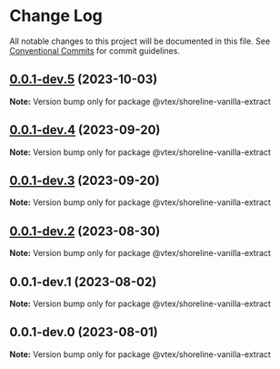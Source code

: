 # Change Log

All notable changes to this project will be documented in this file.
See [Conventional Commits](https://conventionalcommits.org) for commit guidelines.

## [0.0.1-dev.5](https://github.com/vtex/shoreline/compare/@vtex/shoreline-vanilla-extract@0.0.1-dev.4...@vtex/shoreline-vanilla-extract@0.0.1-dev.5) (2023-10-03)

**Note:** Version bump only for package @vtex/shoreline-vanilla-extract

## [0.0.1-dev.4](https://github.com/vtex/shoreline/compare/@vtex/shoreline-vanilla-extract@0.0.1-dev.3...@vtex/shoreline-vanilla-extract@0.0.1-dev.4) (2023-09-20)

**Note:** Version bump only for package @vtex/shoreline-vanilla-extract

## [0.0.1-dev.3](https://github.com/vtex/shoreline/compare/@vtex/shoreline-vanilla-extract@0.0.1-dev.2...@vtex/shoreline-vanilla-extract@0.0.1-dev.3) (2023-09-20)

**Note:** Version bump only for package @vtex/shoreline-vanilla-extract

## [0.0.1-dev.2](https://github.com/vtex/shoreline/compare/@vtex/shoreline-vanilla-extract@0.0.1-dev.1...@vtex/shoreline-vanilla-extract@0.0.1-dev.2) (2023-08-30)

**Note:** Version bump only for package @vtex/shoreline-vanilla-extract

## 0.0.1-dev.1 (2023-08-02)

**Note:** Version bump only for package @vtex/shoreline-vanilla-extract

## 0.0.1-dev.0 (2023-08-01)

**Note:** Version bump only for package @vtex/shoreline-vanilla-extract
